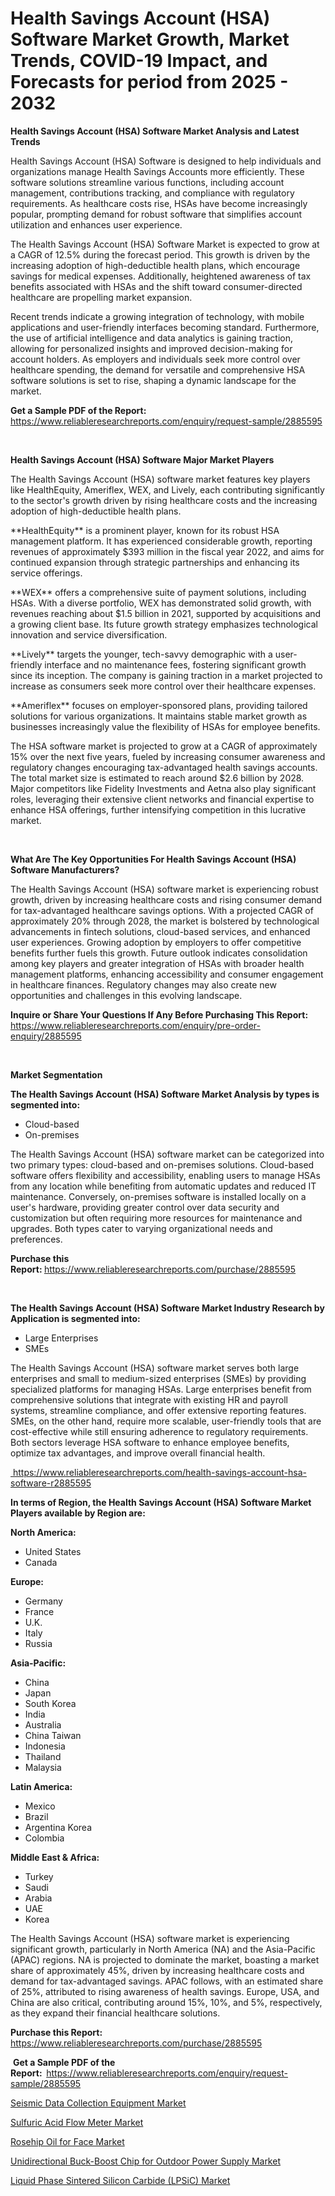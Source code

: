 <p><h1>Health Savings Account (HSA) Software Market Growth, Market Trends, COVID-19 Impact, and Forecasts for period from 2025 - 2032</h1></p><p><strong>Health Savings Account (HSA) Software Market Analysis and Latest Trends</strong></p>
<p><p>Health Savings Account (HSA) Software is designed to help individuals and organizations manage Health Savings Accounts more efficiently. These software solutions streamline various functions, including account management, contributions tracking, and compliance with regulatory requirements. As healthcare costs rise, HSAs have become increasingly popular, prompting demand for robust software that simplifies account utilization and enhances user experience.</p><p>The Health Savings Account (HSA) Software Market is expected to grow at a CAGR of 12.5% during the forecast period. This growth is driven by the increasing adoption of high-deductible health plans, which encourage savings for medical expenses. Additionally, heightened awareness of tax benefits associated with HSAs and the shift toward consumer-directed healthcare are propelling market expansion.</p><p>Recent trends indicate a growing integration of technology, with mobile applications and user-friendly interfaces becoming standard. Furthermore, the use of artificial intelligence and data analytics is gaining traction, allowing for personalized insights and improved decision-making for account holders. As employers and individuals seek more control over healthcare spending, the demand for versatile and comprehensive HSA software solutions is set to rise, shaping a dynamic landscape for the market.</p></p>
<p><strong>Get a Sample PDF of the Report:&nbsp;</strong> <a href="https://www.reliableresearchreports.com/enquiry/request-sample/2885595?utm_campaign=28&utm_medium=2&utm_source=Github&utm_content=ia&utm_term=13032025&utm_id=health-savings-account-hsa-software">https://www.reliableresearchreports.com/enquiry/request-sample/2885595</a></p>
<p>&nbsp;</p>
<p><strong>Health Savings Account (HSA) Software Major Market Players</strong></p>
<p><p>The Health Savings Account (HSA) software market features key players like HealthEquity, Ameriflex, WEX, and Lively, each contributing significantly to the sector's growth driven by rising healthcare costs and the increasing adoption of high-deductible health plans.</p><p>**HealthEquity** is a prominent player, known for its robust HSA management platform. It has experienced considerable growth, reporting revenues of approximately $393 million in the fiscal year 2022, and aims for continued expansion through strategic partnerships and enhancing its service offerings.</p><p>**WEX** offers a comprehensive suite of payment solutions, including HSAs. With a diverse portfolio, WEX has demonstrated solid growth, with revenues reaching about $1.5 billion in 2021, supported by acquisitions and a growing client base. Its future growth strategy emphasizes technological innovation and service diversification.</p><p>**Lively** targets the younger, tech-savvy demographic with a user-friendly interface and no maintenance fees, fostering significant growth since its inception. The company is gaining traction in a market projected to increase as consumers seek more control over their healthcare expenses.</p><p>**Ameriflex** focuses on employer-sponsored plans, providing tailored solutions for various organizations. It maintains stable market growth as businesses increasingly value the flexibility of HSAs for employee benefits.</p><p>The HSA software market is projected to grow at a CAGR of approximately 15% over the next five years, fueled by increasing consumer awareness and regulatory changes encouraging tax-advantaged health savings accounts. The total market size is estimated to reach around $2.6 billion by 2028. Major competitors like Fidelity Investments and Aetna also play significant roles, leveraging their extensive client networks and financial expertise to enhance HSA offerings, further intensifying competition in this lucrative market.</p></p>
<p>&nbsp;</p>
<p><strong>What Are The Key Opportunities For Health Savings Account (HSA) Software Manufacturers?</strong></p>
<p><p>The Health Savings Account (HSA) software market is experiencing robust growth, driven by increasing healthcare costs and rising consumer demand for tax-advantaged healthcare savings options. With a projected CAGR of approximately 20% through 2028, the market is bolstered by technological advancements in fintech solutions, cloud-based services, and enhanced user experiences. Growing adoption by employers to offer competitive benefits further fuels this growth. Future outlook indicates consolidation among key players and greater integration of HSAs with broader health management platforms, enhancing accessibility and consumer engagement in healthcare finances. Regulatory changes may also create new opportunities and challenges in this evolving landscape.</p></p>
<p><strong>Inquire or Share Your Questions If Any Before Purchasing This Report:</strong> <a href="https://www.reliableresearchreports.com/enquiry/pre-order-enquiry/2885595?utm_campaign=28&utm_medium=2&utm_source=Github&utm_content=ia&utm_term=13032025&utm_id=health-savings-account-hsa-software">https://www.reliableresearchreports.com/enquiry/pre-order-enquiry/2885595</a></p>
<p>&nbsp;</p>
<p><strong>Market Segmentation</strong></p>
<p><strong>The Health Savings Account (HSA) Software Market Analysis by types is segmented into:</strong></p>
<p><ul><li>Cloud-based</li><li>On-premises</li></ul></p>
<p><p>The Health Savings Account (HSA) software market can be categorized into two primary types: cloud-based and on-premises solutions. Cloud-based software offers flexibility and accessibility, enabling users to manage HSAs from any location while benefiting from automatic updates and reduced IT maintenance. Conversely, on-premises software is installed locally on a user's hardware, providing greater control over data security and customization but often requiring more resources for maintenance and upgrades. Both types cater to varying organizational needs and preferences.</p></p>
<p><strong>Purchase this Report:&nbsp;</strong><a href="https://www.reliableresearchreports.com/purchase/2885595?utm_campaign=28&utm_medium=2&utm_source=Github&utm_content=ia&utm_term=13032025&utm_id=health-savings-account-hsa-software">https://www.reliableresearchreports.com/purchase/2885595</a></p>
<p>&nbsp;</p>
<p><strong>The Health Savings Account (HSA) Software Market Industry Research by Application is segmented into:</strong></p>
<p><ul><li>Large Enterprises</li><li>SMEs</li></ul></p>
<p><p>The Health Savings Account (HSA) software market serves both large enterprises and small to medium-sized enterprises (SMEs) by providing specialized platforms for managing HSAs. Large enterprises benefit from comprehensive solutions that integrate with existing HR and payroll systems, streamline compliance, and offer extensive reporting features. SMEs, on the other hand, require more scalable, user-friendly tools that are cost-effective while still ensuring adherence to regulatory requirements. Both sectors leverage HSA software to enhance employee benefits, optimize tax advantages, and improve overall financial health.</p></p>
<p><a href="https://www.reliableresearchreports.com/health-savings-account-hsa-software-r2885595?utm_campaign=28&utm_medium=2&utm_source=Github&utm_content=ia&utm_term=13032025&utm_id=health-savings-account-hsa-software">&nbsp;https://www.reliableresearchreports.com/health-savings-account-hsa-software-r2885595</a></p>
<p><strong>In terms of Region, the Health Savings Account (HSA) Software Market Players available by Region are:</strong></p>
<p>
    <p> <strong> North America: </strong>
        <ul>
            <li>United States</li>
            <li>Canada</li>
        </ul>
        </p> 
    <p> <strong> Europe: </strong>
        <ul>
            <li>Germany</li>
            <li>France</li>
            <li>U.K.</li>
            <li>Italy</li>
            <li>Russia</li>
        </ul>
        </p> 
    <p> <strong> Asia-Pacific: </strong>
        <ul>
            <li>China</li>
            <li>Japan</li>
            <li>South Korea</li>
            <li>India</li>
            <li>Australia</li>
            <li>China Taiwan</li>
            <li>Indonesia</li>
            <li>Thailand</li>
            <li>Malaysia</li>
        </ul>
        </p> 
    <p> <strong> Latin America: </strong>
        <ul>
            <li>Mexico</li>
            <li>Brazil</li>
            <li>Argentina Korea</li>
            <li>Colombia</li>
        </ul>
        </p> 
    <p> <strong> Middle East & Africa: </strong>
        <ul>
            <li>Turkey</li>
            <li>Saudi</li>
            <li>Arabia</li>
            <li>UAE</li>
            <li>Korea</li>
        </ul>
    </p>
    </p>
<p><p>The Health Savings Account (HSA) software market is experiencing significant growth, particularly in North America (NA) and the Asia-Pacific (APAC) regions. NA is projected to dominate the market, boasting a market share of approximately 45%, driven by increasing healthcare costs and demand for tax-advantaged savings. APAC follows, with an estimated share of 25%, attributed to rising awareness of health savings. Europe, USA, and China are also critical, contributing around 15%, 10%, and 5%, respectively, as they expand their financial healthcare solutions.</p></p>
<p><strong>Purchase this Report: </strong><a href="https://www.reliableresearchreports.com/purchase/2885595?utm_campaign=28&utm_medium=2&utm_source=Github&utm_content=ia&utm_term=13032025&utm_id=health-savings-account-hsa-software">https://www.reliableresearchreports.com/purchase/2885595</a></p>
<p>&nbsp;<strong>Get a Sample PDF of the Report:&nbsp;&nbsp;</strong><a href="https://www.reliableresearchreports.com/enquiry/request-sample/2885595?utm_campaign=28&utm_medium=2&utm_source=Github&utm_content=ia&utm_term=13032025&utm_id=health-savings-account-hsa-software">https://www.reliableresearchreports.com/enquiry/request-sample/2885595</a></p>
<p><strong></strong></p>
<p><p><a href="https://github.com/amagloeaad54/Market-Research-Report-List-1/blob/main/seismic-data-collection-equipment-market.md?utm_campaign=28&utm_medium=2&utm_source=Github&utm_content=ia&utm_term=13032025&utm_id=health-savings-account-hsa-software">Seismic Data Collection Equipment Market</a></p><p><a href="https://github.com/blauetrelawz/Market-Research-Report-List-1/blob/main/sulfuric-acid-flow-meter-market.md?utm_campaign=28&utm_medium=2&utm_source=Github&utm_content=ia&utm_term=13032025&utm_id=health-savings-account-hsa-software">Sulfuric Acid Flow Meter Market</a></p><p><a href="https://github.com/swaftaenglem/Market-Research-Report-List-1/blob/main/rosehip-oil-for-face-market.md?utm_campaign=28&utm_medium=2&utm_source=Github&utm_content=ia&utm_term=13032025&utm_id=health-savings-account-hsa-software">Rosehip Oil for Face Market</a></p><p><a href="https://github.com/gassmkalay/Market-Research-Report-List-1/blob/main/unidirectional-buck-boost-chip-for-outdoor-power-supply-market.md?utm_campaign=28&utm_medium=2&utm_source=Github&utm_content=ia&utm_term=13032025&utm_id=health-savings-account-hsa-software">Unidirectional Buck-Boost Chip for Outdoor Power Supply Market</a></p><p><a href="https://github.com/porstgowinjq/Market-Research-Report-List-1/blob/main/liquid-phase-sintered-silicon-carbide-lpsic-market.md?utm_campaign=28&utm_medium=2&utm_source=Github&utm_content=ia&utm_term=13032025&utm_id=health-savings-account-hsa-software">Liquid Phase Sintered Silicon Carbide (LPSiC) Market</a></p></p>
